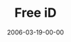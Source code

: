 ---
layout: message
category: message
series: "iD"
title: "Free iD"
date: 2006-03-19-00-00
message_id: 77
---